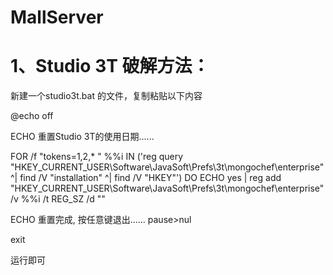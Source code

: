# MallServer

# 1、Studio 3T 破解方法：
  新建一个studio3t.bat 的文件，复制粘贴以下内容

  @echo off

  ECHO 重置Studio 3T的使用日期......

  FOR /f "tokens=1,2,* " %%i IN ('reg query "HKEY_CURRENT_USER\Software\JavaSoft\Prefs\3t\mongochef\enterprise" ^| find /V "installation" ^| find /V "HKEY"') DO ECHO yes | reg add "HKEY_CURRENT_USER\Software\JavaSoft\Prefs\3t\mongochef\enterprise" /v %%i /t REG_SZ /d ""

  ECHO 重置完成, 按任意键退出......
  pause>nul

  exit

  运行即可